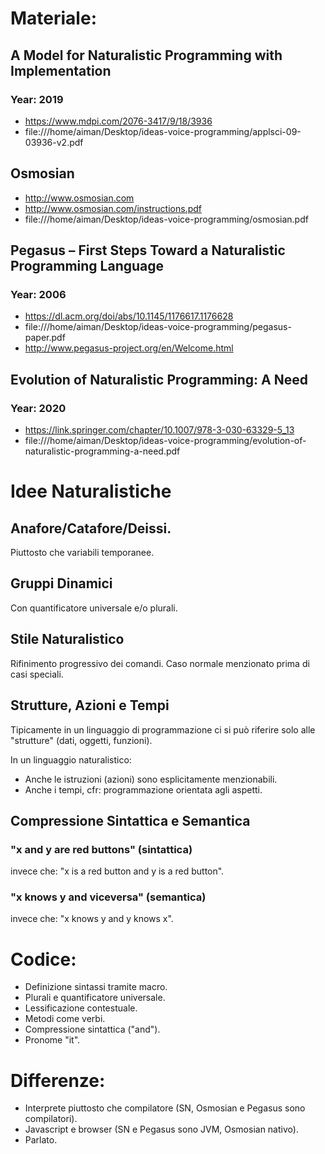 # Materiale:

## A Model for Naturalistic Programming with Implementation
### Year: 2019
- https://www.mdpi.com/2076-3417/9/18/3936
- file:///home/aiman/Desktop/ideas-voice-programming/applsci-09-03936-v2.pdf

## Osmosian
- http://www.osmosian.com
- http://www.osmosian.com/instructions.pdf
- file:///home/aiman/Desktop/ideas-voice-programming/osmosian.pdf

## Pegasus – First Steps Toward a Naturalistic Programming Language
### Year: 2006
- https://dl.acm.org/doi/abs/10.1145/1176617.1176628
- file:///home/aiman/Desktop/ideas-voice-programming/pegasus-paper.pdf
- http://www.pegasus-project.org/en/Welcome.html


## Evolution of Naturalistic Programming: A Need
### Year: 2020
- https://link.springer.com/chapter/10.1007/978-3-030-63329-5_13
- file:///home/aiman/Desktop/ideas-voice-programming/evolution-of-naturalistic-programming-a-need.pdf


# Idee Naturalistiche

## Anafore/Catafore/Deissi.

Piuttosto che variabili temporanee.

## Gruppi Dinamici

Con quantificatore universale e/o plurali.

## Stile Naturalistico

Rifinimento progressivo dei comandi.
Caso normale menzionato prima di casi speciali.

## Strutture, Azioni e Tempi

Tipicamente in un linguaggio di programmazione ci si può riferire solo alle "strutture" (dati, oggetti, funzioni).

In un linguaggio naturalistico:

* Anche le istruzioni (azioni) sono esplicitamente menzionabili.
* Anche i tempi, cfr: programmazione orientata agli aspetti.

## Compressione Sintattica e Semantica

### "x and y are red buttons" (sintattica)

invece che: "x is a red button and y is a red button".

### "x knows y and viceversa" (semantica)

invece che: "x knows y and y knows x".

# Codice:

* Definizione sintassi tramite macro.
* Plurali e quantificatore universale.
* Lessificazione contestuale.
* Metodi come verbi.
* Compressione sintattica ("and").
* Pronome "it".

# Differenze:

* Interprete piuttosto che compilatore (SN, Osmosian e Pegasus sono compilatori).
* Javascript e browser (SN e Pegasus sono JVM, Osmosian nativo).
* Parlato.
